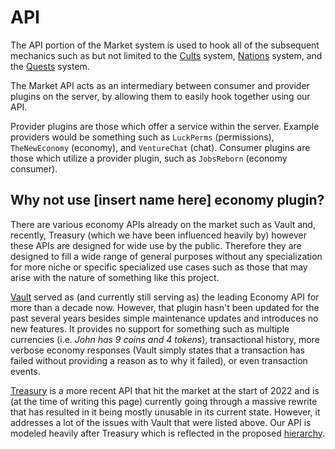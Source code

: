 # API
The API portion of the Market system is used to hook all of the subsequent mechanics such as but not limited to the [Cults](../cults.md) system, [Nations](../nodes.md) system, and the [Quests](../quests.md) system.   

The Market API acts as an intermediary between consumer and provider plugins on the server, by allowing them to easily hook together using our API.

Provider plugins are those which offer a service within the server. Example providers would be something such as `LuckPerms` (permissions), `TheNewEconomy` (economy), and `VentureChat` (chat). Consumer plugins are those which utilize a provider plugin, such as `JobsReborn` (economy consumer).

## Why not use [insert name here] economy plugin?
There are various economy APIs already on the market such as Vault and, recently, Treasury (which we have been influenced heavily by) however these APIs are designed for wide use by the public. Therefore they are designed to fill a wide range of general purposes without any specialization for more niche or specific specialized use cases such as those that may arise with the nature of something like this project.   

[Vault](https://github.com/MilkBowl/VaultAPI) served as (and currently still serving as) the leading Economy API for more than a decade now. However, that plugin hasn't been updated for the past several years besides simple maintenance updates and introduces no new features. It provides no support for something such as multiple currencies (i.e. *John has 9 coins and 4 tokens*), transactional history, more verbose economy responses (Vault simply states that a transaction has failed without providing a reason as to why it failed), or even transaction events.

[Treasury](https://github.com/ArcanePlugins/Treasury/wiki/About-Treasury) is a more recent API that hit the market at the start of 2022 and is (at the time of writing this page) currently going through a massive rewrite that has resulted in it being mostly unusable in its current state. However, it addresses a lot of the issues with Vault that were listed above. Our API is modeled heavily after Treasury which is reflected in the proposed [hierarchy](api/hierarchy.md).    


